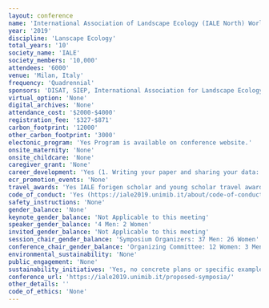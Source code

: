 ```yaml
---
layout: conference 
name: 'International Association of Landscape Ecology (IALE North) World Congress'
year: '2019'
discipline: 'Lanscape Ecology'
total_years: '10'
society_name: 'IALE'
society_members: '10,000'
attendees: '6000'
venue: 'Milan, Italy'
frequency: 'Quadrennial'
sponsors: 'DISAT, SIEP, International Association for Landscape Ecology, BICOOCA'
virtual_option: 'None'
digital_archives: 'None'
attendance_cost: '$2000-$4000'
registration_fee: '$327-$871'
carbon_footprint: '12000'
other_carbon_footprint: '3000'
electonic_program: 'Yes Program is available on conference website.'
onsite_maternity: 'None'
onsite_childcare: 'None'
caregiver_grant: 'None'
career_development: 'Yes (1. Writing your paper and sharing your data: an insider guide to publishing 2. Intensive PhD course where a few PhD researchers reflect on research within the wider ecological landscape by discussing their research with younger and senior researchers)'
ecr_promotion_events: 'None'
travel_awards: 'Yes IALE forigen scholar and young scholar travel award'
code_of_conduct: 'Yes (https://iale2019.unimib.it/about/code-of-conduct/)'
safety_instructions: 'None'
gender_balance: 'None'
keynote_gender_balance: 'Not Applicable to this meeting'
speaker_gender_balance: '4 Men: 2 Women'
invited_gender_balance: 'Not Applicable to this meeting'
session_chair_gender_balance: 'Symposium Organizers: 37 Men: 26 Women'
conference_chair_gender_balance: 'Organizing Committee: 12 Women: 3 Men'
environmental_sustainability: 'None'
public_engagement: 'None'
sustainability_initiatives: 'Yes, no concrete plans or specific examples though (https://iale2019.unimib.it/about/environmental-social-sustainability-congress/)'
conference_url: 'https://iale2019.unimib.it/proposed-symposia/'
other_details: ''
code_of_ethics: 'None'
---
```

